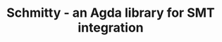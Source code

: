 ---
img: "../assets/img/GitHub-Mark.png"
github_url: "https://github.com/wenkokke/schmitty"
title: "Schmitty - an Agda library for SMT integration"
description: 'Schmitty is an Agda library which gives you bindings to SMT solvers, offering you is a well-typed embedding of some of the SMT-LIB language in Agda. That means as well as shouting “solve” at your problems, you can also write SMT queries yourself! Right now, Schmitty supports three theories—<a href="https://wenkokke.github.io/schmitty/SMT.Theories.Core.html">Core</a>, <a href="https://wenkokke.github.io/schmitty/SMT.Theories.Ints.html">Ints</a>, and <a href="https://wenkokke.github.io/schmitty/SMT.Theories.Reals.html">Reals</a>—and two backends—<a href="https://wenkokke.github.io/schmitty/SMT.Backend.Z3.html">Z3</a>, and<a href="https://wen.works/schmitty/SMT.Backend.CVC4.html">CVC4</a>. If you’re missing your favourite theory or solver, your contribution is more than welcome!'
---